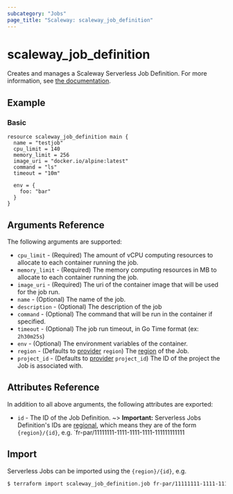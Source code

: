 ```yaml
---
subcategory: "Jobs"
page_title: "Scaleway: scaleway_job_definition"
---
```


# scaleway_job_definition

Creates and manages a Scaleway Serverless Job Definition. For more information, see [the documentation](https://pkg.go.dev/github.com/scaleway/scaleway-sdk-go@master/api/jobs/v1alpha1).

## Example

### Basic

```hcl
resource scaleway_job_definition main {
  name = "testjob"
  cpu_limit = 140
  memory_limit = 256
  image_uri = "docker.io/alpine:latest"
  command = "ls"
  timeout = "10m"

  env = {
    foo: "bar"
  }
}
```

## Arguments Reference

The following arguments are supported:

- `cpu_limit` - (Required) The amount of vCPU computing resources to allocate to each container running the job.
- `memory_limit` - (Required) The memory computing resources in MB to allocate to each container running the job.
- `image_uri` - (Required) The uri of the container image that will be used for the job run.
- `name` - (Optional) The name of the job.
- `description` - (Optional) The description of the job
- `command` - (Optional) The command that will be run in the container if specified.
- `timeout` - (Optional) The job run timeout, in Go Time format (ex: `2h30m25s`)
- `env` - (Optional) The environment variables of the container.
- `region` - (Defaults to [provider](../index.md#region) `region`) The [region](../guides/regions_and_zones.md#regions) of the Job.
- `project_id` - (Defaults to [provider](../index.md#project_id) `project_id`) The ID of the project the Job is associated with.

## Attributes Reference

In addition to all above arguments, the following attributes are exported:

- `id` - The ID of the Job Definition.
~> **Important:** Serverless Jobs Definition's IDs are [regional](../guides/regions_and_zones.md#resource-ids), which means they are of the form `{region}/{id}`, e.g. `fr-par/11111111-1111-1111-1111-111111111111

## Import

Serverless Jobs can be imported using the `{region}/{id}`, e.g.

```bash
$ terraform import scaleway_job_definition.job fr-par/11111111-1111-1111-1111-111111111111
```
